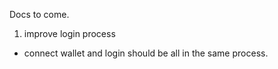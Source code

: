 Docs to come.

1. improve login process

- connect wallet and login should be all in the same process.
